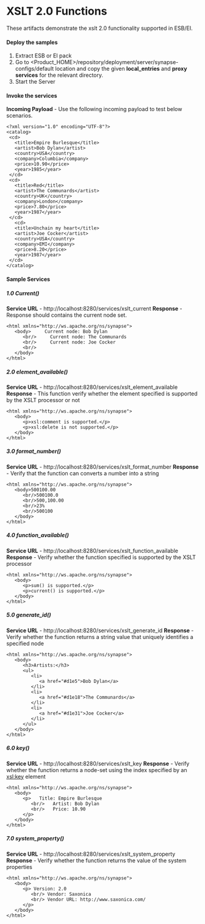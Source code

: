 # XSLT 2.0 Functions

These artifacts demonstrate the xslt 2.0 functionality supported in ESB/EI.

#### **Deploy the samples**
1. Extract ESB or EI pack
2. Go to <Product_HOME>/repository/deployment/server/synapse-configs/default location and copy the given **local_entries**  and **proxy services** for the relevant directory.
3. Start the Server

#### **Invoke the services**
 **Incoming Payload** - Use the following incoming payload to test below scenarios.
 ```
<?xml version="1.0" encoding="UTF-8"?>
<catalog>
  <cd>
    <title>Empire Burlesque</title>
    <artist>Bob Dylan</artist>
    <country>USA</country>
    <company>Columbia</company>
    <price>10.90</price>
    <year>1985</year>
  </cd>
  <cd>
    <title>Red</title>
    <artist>The Communards</artist>
    <country>UK</country>
    <company>London</company>
    <price>7.80</price>
    <year>1987</year>
  </cd>
    <cd>
    <title>Unchain my heart</title>
    <artist>Joe Cocker</artist>
    <country>USA</country>
    <company>EMI</company>
    <price>8.20</price>
    <year>1987</year>
  </cd>
</catalog>
```
#### Sample Services
##### 1.0 Current()
**Service URL** - http://localhost:8280/services/xslt_current 
**Response** - Response should contains the current node set.
```
<html xmlns="http://ws.apache.org/ns/synapse">
   <body>     Current node: Bob Dylan
      <br/>     Current node: The Communards
      <br/>     Current node: Joe Cocker
      <br/>
   </body>
</html>
```

##### 2.0 element_available()
**Service URL** - http://localhost:8280/services/xslt_element_available 
**Response** - This function verify whether the element specified is supported by the XSLT processor or not
```
<html xmlns="http://ws.apache.org/ns/synapse">
   <body>
      <p>xsl:comment is supported.</p>
      <p>xsl:delete is not supported.</p>
   </body>
</html>
```

##### 3.0 format_number()
**Service URL** - http://localhost:8280/services/xslt_format_number 
**Response** -  Verify that the function can converts a number into a string
```
<html xmlns="http://ws.apache.org/ns/synapse">
   <body>500100.00
      <br/>500100.0
      <br/>500,100.00
      <br/>23%
      <br/>500100
   </body>
</html>
```

##### 4.0 function_available()
**Service URL** - http://localhost:8280/services/xslt_function_available 
**Response** -  Verify whether the function specified is supported by the XSLT processor
```
<html xmlns="http://ws.apache.org/ns/synapse">
   <body>
      <p>sum() is supported.</p>
      <p>current() is supported.</p>
   </body>
</html>
```

##### 5.0 generate_id()
**Service URL** - http://localhost:8280/services/xslt_generate_id 
**Response** -  Verify whether the function returns a string value that uniquely identifies a specified node
```
<html xmlns="http://ws.apache.org/ns/synapse">
   <body>
      <h3>Artists:</h3>
      <ul>
         <li>
            <a href="#d1e5">Bob Dylan</a>
         </li>
         <li>
            <a href="#d1e18">The Communards</a>
         </li>
         <li>
            <a href="#d1e31">Joe Cocker</a>
         </li>
      </ul>
   </body>
</html>
```

##### 6.0 key()
**Service URL** - http://localhost:8280/services/xslt_key
**Response** -  Verify whether the function returns a node-set using the index specified by an <xsl:key> element
```
<html xmlns="http://ws.apache.org/ns/synapse">
   <body>
      <p>   Title: Empire Burlesque
         <br/>   Artist: Bob Dylan
         <br/>   Price: 10.90
      </p>
   </body>
</html>
```

##### 7.0 system_property()
**Service URL** - http://localhost:8280/services/xslt_system_property
**Response** -  Verify whether the function returns the value of the system properties
```
<html xmlns="http://ws.apache.org/ns/synapse">
   <body>
      <p> Version: 2.0
         <br/> Vendor: Saxonica
         <br/> Vendor URL: http://www.saxonica.com/
      </p>
   </body>
</html>
```

